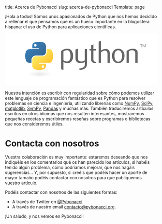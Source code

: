 title: Acerca de Pybonacci
slug: acerca-de-pybonacci
Template: page

¡Hola a todos! Somos unos apasionados de Python que nos hemos decidido a rellenar el que pensamos que es un hueco importante en la blogosfera hispana: el uso de Python para aplicaciones científicas.

![Logo de Python](../images/pages/python-logo-master-v3-tm-flattened.png)

Nuestra intención es escribir con regularidad sobre cómo podemos utilizar este lenguaje de programación fantástico que es Python para resolver problemas en ciencia e ingeniería, utilizando librerías como [NumPy](http://www.numpy.org/ "NumPy"), [SciPy](https://scipy.org/ "SciPy"), [matplotlib](https://matplotlib.org/ "matplotlib"), [SymPy](https://www.sympy.org/en/index.html "SymPy"), [Pandas](http://pandas.pydata.org/ "Pandas") y muchas más. También traduciremos artículos escritos en otros idiomas que nos resulten interesantes, mostraremos pequeñas recetas y escribiremos reseñas sobre programas o bibliotecas que nos consideremos útiles.

# Contacta con nosotros

Vuestra colaboración es muy importante: estaremos deseando que nos indiquéis en los comentarios qué os han parecido los artículos, si habéis tenido algún problema, cómo podríamos mejorar, que nos hagáis sugerencias... Y, por supuesto, si creéis que podéis hacer un aporte de mayor tamaño podéis contactar con nosotros para que publiquemos vuestro artículo.

Podéis contactar con nosotros de las siguientes formas:

* A través de Twitter en [@Pybonacci](http://twitter.com/Pybonacci).
* A través de nuestro email <contacto@pybonacci.org>.

¡Un saludo, y nos vemos en Pybonacci!
